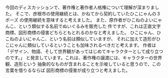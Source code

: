 今回のディスカッションで、著作権と著作者人格権について理解が深まりました。
そこで、彦根市の使用継続とは、かねてから契約していたひこにゃんの３ポーズ
の使用継続を意味すると考えました。
また、原作者がひこねのよいにゃんこ、という類似する名前でぬいぐるみを販売した
件ですが、これは正直文字商標、図形商標の侵害どちらともとれるのかなと考えました。
ひこにゃん、ひこねのよいにゃんこ、という名前は類似していますが、
それに加えて造形がひこにゃんに類似しているということも加味されるべきだと考えます。
作者は
「デザイン、物語、そして世界観があってはじめてキャラクターとして成り立つのです。」
と発言しています。これは、著作権の譲渡には、キャラクターの世界観、造形という
抽象的なものが含まれることを示唆していると思うので、この言葉を借りるならば
図形商標の侵害が成り立つと考えました。
